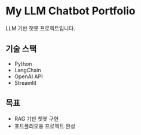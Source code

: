 # My LLM Chatbot Portfolio

LLM 기반 챗봇 프로젝트입니다.

## 기술 스택
- Python
- LangChain
- OpenAI API
- Streamlit

## 목표
- RAG 기반 챗봇 구현
- 포트폴리오용 프로젝트 완성